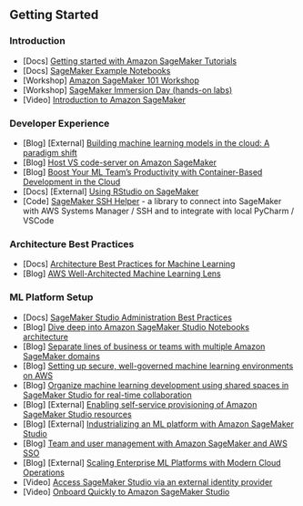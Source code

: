 ## Getting Started

### Introduction
- [Docs] [Getting started with Amazon SageMaker Tutorials](https://aws.amazon.com/sagemaker/getting-started/)
- [Docs] [SageMaker Example Notebooks](https://sagemaker-examples.readthedocs.io/en/latest/)
- [Workshop] [Amazon SageMaker 101 Workshop](https://catalog.us-east-1.prod.workshops.aws/workshops/0c6b8a23-b837-4e0f-b2e2-4a3ffd7d645b/en-US)
- [Workshop] [SageMaker Immersion Day (hands-on labs)](https://catalog.us-east-1.prod.workshops.aws/workshops/63069e26-921c-4ce1-9cc7-dd882ff62575/en-US)
- [Video] [Introduction to Amazon SageMaker](https://www.youtube.com/watch?v=Qv_Tr_BCFCQ)

### Developer Experience
- [Blog] [External] [Building machine learning models in the cloud: A paradigm shift](https://towardsdatascience.com/building-machine-learning-models-in-the-cloud-a-paradigm-shift-ff7dbbc39312)
- [Blog] [Host VS code-server on Amazon SageMaker](https://aws.amazon.com/blogs/machine-learning/host-code-server-on-amazon-sagemaker/)
- [Blog] [Boost Your ML Team’s Productivity with Container-Based Development in the Cloud](https://medium.com/towards-data-science/boost-your-ml-teams-productivity-with-container-based-development-in-the-cloud-56aa35552776)
- [Docs] [External] [Using RStudio on SageMaker](https://www.rstudio.com/sagemaker/)
- [Code] [SageMaker SSH Helper](https://github.com/aws-samples/sagemaker-ssh-helper) - a library to connect into SageMaker with AWS Systems Manager / SSH and to integrate with local PyCharm / VSCode

### Architecture Best Practices
- [Docs] [Architecture Best Practices for Machine Learning](https://aws.amazon.com/architecture/machine-learning/)
- [Blog] [AWS Well-Architected Machine Learning Lens](https://aws.amazon.com/blogs/architecture/introducing-the-new-aws-well-architected-machine-learning-lens/)

### ML Platform Setup
- [Docs] [SageMaker Studio Administration Best Practices](https://docs.aws.amazon.com/whitepapers/latest/sagemaker-studio-admin-best-practices/sagemaker-studio-admin-best-practices.html)
- [Blog] [Dive deep into Amazon SageMaker Studio Notebooks architecture](https://aws.amazon.com/blogs/machine-learning/dive-deep-into-amazon-sagemaker-studio-notebook-architecture/)
- [Blog] [Separate lines of business or teams with multiple Amazon SageMaker domains](https://aws.amazon.com/blogs/machine-learning/separate-lines-of-business-or-teams-with-multiple-amazon-sagemaker-domains/)
- [Blog] [Setting up secure, well-governed machine learning environments on AWS](https://aws.amazon.com/blogs/mt/setting-up-machine-learning-environments-aws/)
- [Blog] [Organize machine learning development using shared spaces in SageMaker Studio for real-time collaboration](https://aws.amazon.com/blogs/machine-learning/organize-machine-learning-development-using-shared-spaces-in-sagemaker-studio-for-real-time-collaboration/)
- [Blog] [External] [Enabling self-service provisioning of Amazon SageMaker Studio resources](https://towardsdatascience.com/enabling-self-service-provisioning-of-amazon-sagemaker-studio-resources-7ac017925016)
- [Blog] [External] [Industrializing an ML platform with Amazon SageMaker Studio](https://towardsdatascience.com/industrializing-an-ml-platform-with-amazon-sagemaker-studio-91b597802afe)
- [Blog] [Team and user management with Amazon SageMaker and AWS SSO](https://aws.amazon.com/blogs/machine-learning/team-and-user-management-with-amazon-sagemaker-and-aws-sso/)
- [Blog] [External] [Scaling Enterprise ML Platforms with Modern Cloud Operations](https://towardsdatascience.com/scaling-enterprise-mlops-delivery-with-modern-cloud-operations-6888d7218be5)
- [Video] [Access SageMaker Studio via an external identity provider](https://www.youtube.com/watch?v=9CnFrSqvXYM)
- [Video] [Onboard Quickly to Amazon SageMaker Studio](https://www.youtube.com/watch?v=wiDHCWVrjCU)
